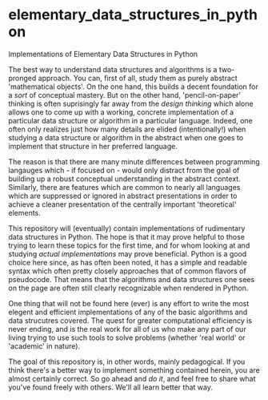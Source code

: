 # elementary_data_structures_in_python
Implementations of Elementary Data Structures in Python

The best way to understand data structures and algorithms is a two-pronged approach. You can, first of all, study them as purely abstract 'mathematical objects'. On the one hand, 
this builds a decent foundation for a *sort* of conceptual mastery. But on the other hand, 'pencil-on-paper' thinking is often suprisingly far away from the *design thinking* which alone allows one 
to come up with a working, concrete implementation of a particular data structure or algorithm in a particular language. Indeed, one often only realizes just how many details are elided 
(intentionally!) when studying a data structure or algorithm in the abstract when one goes to implement that structure in her preferred language. 

The reason is that there are many minute differences between programming langauges which - if focused on - would only distract from the goal of building up a robust conceptual understanding in 
the abstract context. Similarly, there are features which are common to nearly all languages which are suppressed or ignored in abstract presentations in order to achieve a cleaner presentation 
of the centrally important 'theoretical' elements. 

This repository will (eventually) contain implementations of rudimentary data structures in Python. The hope is that it may prove helpful to those trying to learn these topics for the first time,
and for whom looking at and studying *actual implementations* may prove beneficial. Python is a good choice here since, as has often been noted, it has a simple and readable syntax which often 
pretty closely approaches that of common flavors of pseudocode. That means that the algorithms and data structures one sees on the page are often still clearly recognizable when rendered in 
Python. 

One thing that will not be found here (ever) is any effort to write the most elegent and efficient implementations of any of the basic algorithms and data strucutres covered. The quest for 
greater computational efficiency is never ending, and is the real work for all of us who make any part of our living trying to use such tools to solve problems (whether 'real world' or 'academic' 
in nature).

The goal of this repository is, in other words, mainly pedagogical. If you think there's a better way to implement something contained herein, you are almost certainly correct. So go ahead and
*do it*, and feel free to share what you've found freely with others. We'll all learn better that way. 

